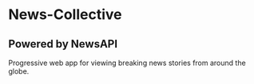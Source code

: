 # News-Collective
## Powered by NewsAPI ##
Progressive web app for viewing breaking news stories from around the globe.
